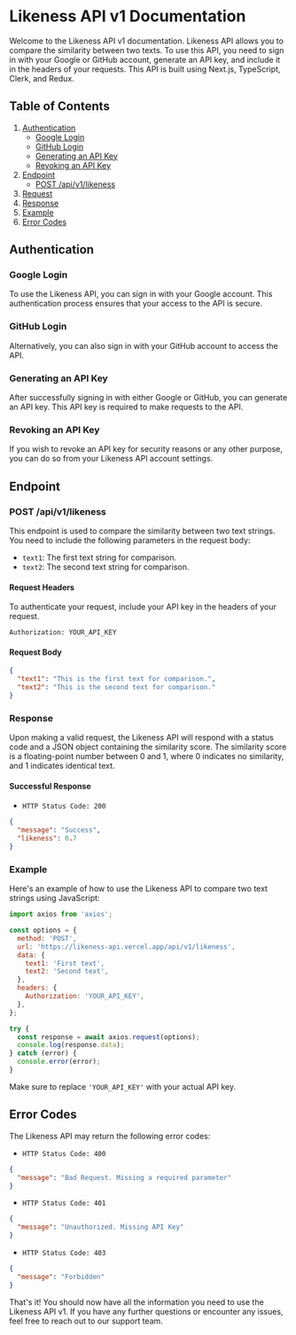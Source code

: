# Likeness API v1 Documentation

Welcome to the Likeness API v1 documentation. Likeness API allows you to compare the similarity between two texts. To use this API, you need to sign in with your Google or GitHub account, generate an API key, and include it in the headers of your requests. This API is built using Next.js, TypeScript, Clerk, and Redux.

## Table of Contents

1. [Authentication](#authentication)
   - [Google Login](#google-login)
   - [GitHub Login](#github-login)
   - [Generating an API Key](#generating-an-api-key)
   - [Revoking an API Key](#revoking-an-api-key)
2. [Endpoint](#endpoint)
   - [POST /api/v1/likeness](#post-apiv1likeness)
3. [Request](#request)
4. [Response](#response)
5. [Example](#example)
6. [Error Codes](#error-codes)

## Authentication

### Google Login

To use the Likeness API, you can sign in with your Google account. This authentication process ensures that your access to the API is secure.

### GitHub Login

Alternatively, you can also sign in with your GitHub account to access the API.

### Generating an API Key

After successfully signing in with either Google or GitHub, you can generate an API key. This API key is required to make requests to the API.

### Revoking an API Key

If you wish to revoke an API key for security reasons or any other purpose, you can do so from your Likeness API account settings.

## Endpoint

### POST /api/v1/likeness

This endpoint is used to compare the similarity between two text strings. You need to include the following parameters in the request body:

- `text1`: The first text string for comparison.
- `text2`: The second text string for comparison.

#### Request Headers

To authenticate your request, include your API key in the headers of your request.

```http
Authorization: YOUR_API_KEY
```

#### Request Body

```json
{
  "text1": "This is the first text for comparison.",
  "text2": "This is the second text for comparison."
}
```

### Response

Upon making a valid request, the Likeness API will respond with a status code and a JSON object containing the similarity score. The similarity score is a floating-point number between 0 and 1, where 0 indicates no similarity, and 1 indicates identical text.

#### Successful Response

- `HTTP Status Code: 200`

```json
{
  "message": "Success",
  "likeness": 0.7
}
```

### Example

Here's an example of how to use the Likeness API to compare two text strings using JavaScript:

```javascript
import axios from 'axios';

const options = {
  method: 'POST',
  url: 'https://likeness-api.vercel.app/api/v1/likeness',
  data: {
    text1: 'First text',
    text2: 'Second text',
  },
  headers: {
    Authorization: 'YOUR_API_KEY',
  },
};

try {
  const response = await axios.request(options);
  console.log(response.data);
} catch (error) {
  console.error(error);
}
```

Make sure to replace `'YOUR_API_KEY'` with your actual API key.

## Error Codes

The Likeness API may return the following error codes:

- `HTTP Status Code: 400`

```json
{
  "message": "Bad Request. Missing a required parameter"
}
```

- `HTTP Status Code: 401`

```json
{
  "message": "Unauthorized. Missing API Key"
}
```

- `HTTP Status Code: 403`

```json
{
  "message": "Forbidden"
}
```

That's it! You should now have all the information you need to use the Likeness API v1. If you have any further questions or encounter any issues, feel free to reach out to our support team.
